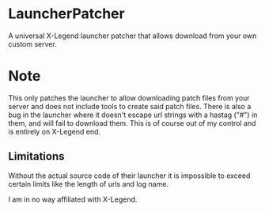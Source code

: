 # LauncherPatcher
 A universal X-Legend launcher patcher that allows download from your own custom server.

# Note
This only patches the launcher to allow downloading patch files from your server and does not include tools to create said patch files. There is also a bug in the launcher where it doesn't escape url strings with a hastag ("#") in them, and will fail to download them. This is of course out of my control and is entirely on X-Legend end.

## Limitations
Without the actual source code of their launcher it is impossible to exceed certain limits like the length of urls and log name.

I am in no way affiliated with X-Legend.
